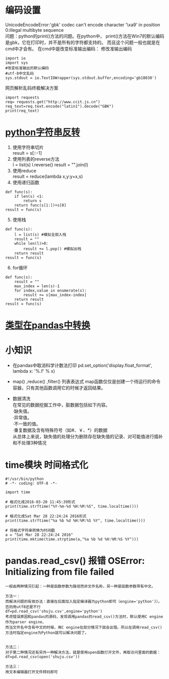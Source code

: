 # 编码设置  
UnicodeEncodeError:'gbk' codec can't encode character '\xa9' in position 0:illegal multibyte sequence  
问题：python的print()方法的问题。在python中， print()方法在Win7的默认编码是gbk，它在打印时，并不是所有的字符都支持的。 而且这个问题一般也就是在cmd中才会有。 在cmd中是改变标准输出编码： 修改准输出编码  
```
import io  
import sys 
#改变标准输出的默认编码 
#utf-8中文乱码
sys.stdout = io.TextIOWrapper(sys.stdout.buffer,encoding='gb18030') 
```
网页解析乱码终极解决方案
```
import requests
req= requests.get("http://www.ccit.js.cn")
req_text=req.text.encode("latin1").decode("GBK")
print(req_text)
```
# [python字符串反转](https://www.cnblogs.com/taceywong/p/8045127.html)
1. 使用字符串切片  
result = s[::-1]
2. 使用列表的reverse方法  
l = list(s)
l.reverse()
result = "".join(l)
3. 使用reduce  
result = reduce(lambda x,y:y+x,s)
4. 使用递归函数  
```
def func(s):
    if len(s) <1:
        return s
    return func(s[1:])+s[0]
result = func(s)
```
5. 使用栈  
```
def func(s):
    l = list(s) #模拟全部入栈
    result = ""
    while len(l)>0:
        result += l.pop() #模拟出栈
    return result
result = func(s)
```
6. for循环  
```
def func(s):
    result = ""
    max_index = len(s)-1
    for index,value in enumerate(s):
        result += s[max_index-index]
    return result
result = func(s)
```

# [类型在pandas中转换](https://www.cnblogs.com/onemorepoint/p/9404753.html)

# 小知识
* 在pandas中取消科学计数法打印
  pd.set_option('display.float_format', lambda x: '%.f' % x)

* map() ,reduce() ,filter() 列表表达式
map函数仅仅是创建一个待运行的命令容器，只有其他函数调用它的时候才返回结果。

* 数据清洗  
在常见的数据挖掘工作中，脏数据包括如下内容。  
·缺失值。  
·异常值。  
·不一致的值。  
·重复数据及含有特殊符号（如#、￥、*）的数据  
从总体上来说，缺失值的处理分为删除存在缺失值的记录、对可能值进行插补和不处理3种情况  
#  time模块 时间格式化  
```
#!/usr/bin/python
# -*- coding: UTF-8 -*-
 
import time
 
# 格式化成2016-03-20 11:45:39形式
print(time.strftime("%Y-%m-%d %H:%M:%S", time.localtime()))
 
# 格式化成Sat Mar 28 22:24:24 2016形式
print(time.strftime("%a %b %d %H:%M:%S %Y", time.localtime()))
  
# 将格式字符串转换为时间戳
a = "Sat Mar 28 22:24:24 2016"
print(time.mktime(time.strptime(a,"%a %b %d %H:%M:%S %Y")))
```
# pandas.read_csv() 报错 OSError: Initializing from file failed  
```
一般由两种情况引起：一种是函数参数为路径而非文件名称，另一种是函数参数带有中文。

方法一：  
而解决问题的有效办法：直接在后面加入指定编译器为python即可（engine='python')）。否则用utf8还是不行
df=pd.read_csv('shuju.csv',engine='python')
考虑错误原因和pandas的源码，发现调用pandas的read_csv()方法时，默认使用C engine作为parser engine，
而当文件名中含有中文的时候，用C engine在部分情况下就会出错。所以在调用read_csv()方法时指定engine为Python就可以解决问题了。
 

方法二：  
对于第二种情况还有另外一种解决方法，就是使用open函数打开文件，再取访问里面的数据：
df=pd.read_csv(open('shuju.csv'))

方法三：  
用文本编辑器打开文件转码即可
```
